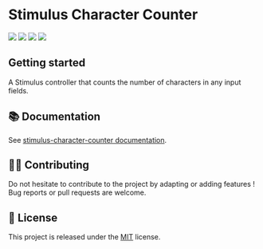 # Stimulus Character Counter

[![](https://img.shields.io/npm/dt/@stimulus-components/character-counter.svg)](https://www.npmjs.com/package/@stimulus-components/character-counter)
[![](https://img.shields.io/npm/v/@stimulus-components/character-counter.svg)](https://www.npmjs.com/package/@stimulus-components/character-counter)
[![](https://github.com/stimulus-components/stimulus-character-counter/workflows/Lint/badge.svg)](https://github.com/stimulus-components/stimulus-character-counter)
[![](https://img.shields.io/github/license/stimulus-components/stimulus-character-counter.svg)](https://github.com/stimulus-components/stimulus-character-counter)

## Getting started

A Stimulus controller that counts the number of characters in any input fields.

## 📚 Documentation

See [stimulus-character-counter documentation](https://www.stimulus-components.com/docs/stimulus-character-counter/).

## 👷‍♂️ Contributing

Do not hesitate to contribute to the project by adapting or adding features ! Bug reports or pull requests are welcome.

## 📝 License

This project is released under the [MIT](http://opensource.org/licenses/MIT) license.
